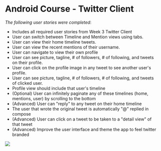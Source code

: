 # Android Course - Twitter Client

*The following user stories were completed*:

* Includes all required user stories from Week 3 Twitter Client
* User can switch between Timeline and Mention views using tabs.
* User can view their home timeline tweets.
* User can view the recent mentions of their username.
* User can navigate to view their own profile
* User can see picture, tagline, # of followers, # of following, and tweets on their profile.
* User can click on the profile image in any tweet to see another user's profile.
* User can see picture, tagline, # of followers, # of following, and tweets of clicked user.
* Profile view should include that user's timeline
* (Optional) User can infinitely paginate any of these timelines (home, mentions, user) by scrolling to the bottom
* (Advanced) User can "reply" to any tweet on their home timeline
* The user that wrote the original tweet is automatically "@" replied in compose
* (Advanced) User can click on a tweet to be taken to a "detail view" of that tweet
* (Advanced) Improve the user interface and theme the app to feel twitter branded


![](https://raw.githubusercontent.com/yeyus/AndroidCourse-TwitterClient/master/TwitterClient2.gif)
